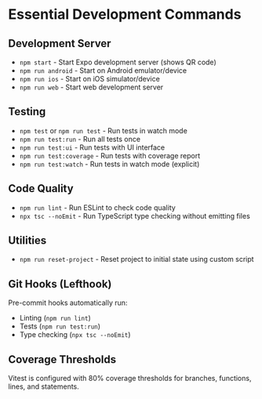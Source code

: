 # Essential Development Commands

## Development Server
- `npm start` - Start Expo development server (shows QR code)
- `npm run android` - Start on Android emulator/device
- `npm run ios` - Start on iOS simulator/device  
- `npm run web` - Start web development server

## Testing
- `npm test` or `npm run test` - Run tests in watch mode
- `npm run test:run` - Run all tests once
- `npm run test:ui` - Run tests with UI interface
- `npm run test:coverage` - Run tests with coverage report
- `npm run test:watch` - Run tests in watch mode (explicit)

## Code Quality
- `npm run lint` - Run ESLint to check code quality
- `npx tsc --noEmit` - Run TypeScript type checking without emitting files

## Utilities  
- `npm run reset-project` - Reset project to initial state using custom script

## Git Hooks (Lefthook)
Pre-commit hooks automatically run:
- Linting (`npm run lint`)
- Tests (`npm run test:run`)
- Type checking (`npx tsc --noEmit`)

## Coverage Thresholds
Vitest is configured with 80% coverage thresholds for branches, functions, lines, and statements.